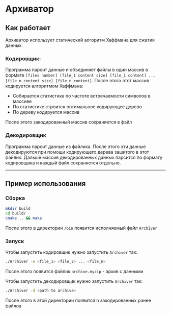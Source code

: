 # Архиватор

## Как работает

Архиватор использует статический алгоритм Хаффмана для сжатия данных.

### Кодировщик:

Программа парсит данные и объединяет файлы в один массив в формате ```[files number] [file_1 content size] [file_1 content] ... [file_n content size] [file_n content]```. После этого этот массив кодируется алгоритмом Хаффмана:

- Собирается статистика по частоте встречаемости символов в массиве
- По статистике строится оптимальное кодирующее дерево
- По дереву кодируется массив

После этого закодированный массив сохраняется в файл

### Декодировщик

Программа парсит данные из файлика. После этого эти данные декодируются при помощи кодирующего дерева зашитого в этот файлик. Дальше массив декодированных данных парсится по формату кодировщика и каждый файл сохраняется отдельно.

---

## Пример использования

### Сборка

```bash
mkdir build
cd build/
cmake .. && make
```

После этого в директории ```/bin``` появится исполняемый файл ```Archiver```

### Запуск

Чтобы запустить кодировщик нужно запустить ```Archiver``` так:

```bash
./Archiver -e <file_1> <file_2> ... <file_n>
```

После этого появится файлик ```archive.myzip``` - архив с данными

Чтобы запустить декодировщик нужно запустить ```Archiver``` так:

```bash
./Archiver -d <path to archive>
```

После этого в этой директории появится n закодированных ранее файлов

